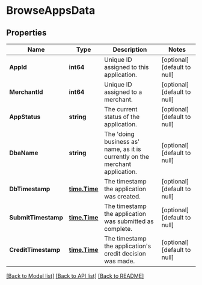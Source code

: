 # BrowseAppsData

## Properties
Name | Type | Description | Notes
------------ | ------------- | ------------- | -------------
**AppId** | **int64** | Unique ID assigned to this application. | [optional] [default to null]
**MerchantId** | **int64** | Unique ID assigned to a merchant. | [optional] [default to null]
**AppStatus** | **string** | The current status of the application. | [optional] [default to null]
**DbaName** | **string** | The &#x27;doing business as&#x27; name, as it is currently on the merchant application. | [optional] [default to null]
**DbTimestamp** | [**time.Time**](time.Time.md) | The timestamp the application was created. | [optional] [default to null]
**SubmitTimestamp** | [**time.Time**](time.Time.md) | The timestamp the application was submitted as complete. | [optional] [default to null]
**CreditTimestamp** | [**time.Time**](time.Time.md) | The timestamp the application&#x27;s credit decision was made. | [optional] [default to null]

[[Back to Model list]](../README.md#documentation-for-models) [[Back to API list]](../README.md#documentation-for-api-endpoints) [[Back to README]](../README.md)

